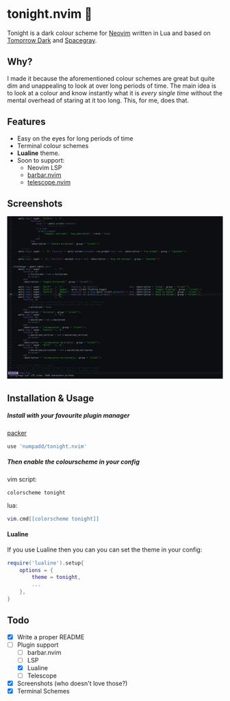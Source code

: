 # tonight.nvim 🌙

Tonight is a dark colour scheme for [Neovim](https://github.com/neovim/neovim) written in Lua and based on [Tomorrow Dark](https://github.com/chriskempson/base16-tomorrow-scheme) and [Spacegray](https://github.com/ackyshake/Spacegray.vim).

## Why?

I made it because the aforementioned colour schemes are great but quite dim and unappealing to look at over long periods of time. The main idea is to look at a colour and know instantly what it is *every single time* without the mental overhead of staring at it too long. This, for me, does that.

## Features

- Easy on the eyes for long periods of time
- Terminal colour schemes
- **Lualine** theme.
- Soon to support:
    - Neovim LSP
    - [barbar.nvim](https://github.com/romgrk/barbar.nvim)
    - [telescope.nvim](https://github.com/nvim-telescope/telescope.nvim)

## Screenshots

![image](screenshots/screenshot.png)

## Installation & Usage

##### Install with your favourite plugin manager

[packer](https://github.com/wbthomason/packer.nvim)

```lua
use 'numpadd/tonight.nvim'
```

##### Then enable the colourscheme in your config

vim script:

```vim
colorscheme tonight
```

lua:

```lua
vim.cmd[[colorscheme tonight]]
```

#### Lualine

If you use Lualine then you can you can set the theme in your config:

```lua
require('lualine').setup{
    options = {
        theme = tonight,
        ...
    },
}
```

## Todo

- [x] Write a proper README
- [ ] Plugin support
    - [ ] barbar.nvim
    - [ ] LSP
    - [x] Lualine
    - [ ] Telescope
- [x] Screenshots (who doesn't love those?)
- [x] Terminal Schemes
